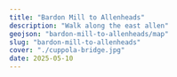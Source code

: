 ```yaml
---
title: "Bardon Mill to Allenheads"
description: "Walk along the east allen"
geojson: "bardon-mill-to-allenheads/map"
slug: "bardon-mill-to-allenheads"
cover: "./cuppola-bridge.jpg"
date: 2025-05-10
---
```

